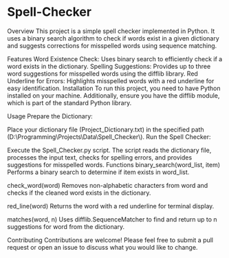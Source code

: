 # Spell-Checker
Overview
This project is a simple spell checker implemented in Python. It uses a binary search algorithm to check if words exist in a given dictionary and suggests corrections for misspelled words using sequence matching.

Features
Word Existence Check: Uses binary search to efficiently check if a word exists in the dictionary.
Spelling Suggestions: Provides up to three word suggestions for misspelled words using the difflib library.
Red Underline for Errors: Highlights misspelled words with a red underline for easy identification.
Installation
To run this project, you need to have Python installed on your machine. Additionally, ensure you have the difflib module, which is part of the standard Python library.

Usage
Prepare the Dictionary:

Place your dictionary file (Project_Dictionary.txt) in the specified path (D:\\Programming\\Projects\\Data\\Spell_Checker\\).
Run the Spell Checker:

Execute the Spell_Checker.py script.
The script reads the dictionary file, processes the input text, checks for spelling errors, and provides suggestions for misspelled words.
Functions
binary_search(word_list, item)
Performs a binary search to determine if item exists in word_list.

check_word(word)
Removes non-alphabetic characters from word and checks if the cleaned word exists in the dictionary.

red_line(word)
Returns the word with a red underline for terminal display.

matches(word, n)
Uses difflib.SequenceMatcher to find and return up to n suggestions for word from the dictionary.

Contributing
Contributions are welcome! Please feel free to submit a pull request or open an issue to discuss what you would like to change.
